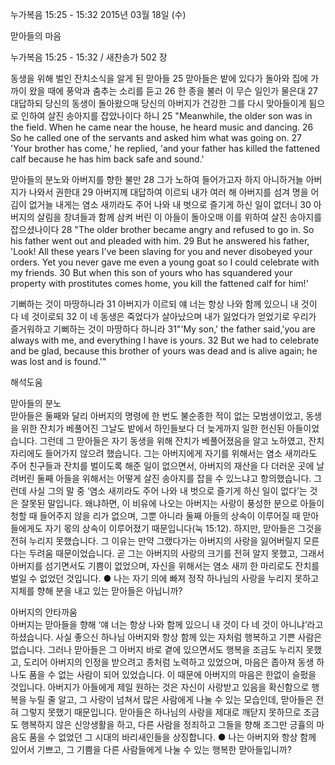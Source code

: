 누가복음 15:25 - 15:32 
2015년 03월 18일 (수)

맏아들의 마음



누가복음 15:25 - 15:32 / 새찬송가 502 장


동생을 위해 벌인 잔치소식을 알게 된 맏아들
25 맏아들은 밭에 있다가 돌아와 집에 가까이 왔을 때에 풍악과 춤추는 소리를 듣고 26 한 종을 불러 이 무슨 일인가 물은대 27 대답하되 당신의 동생이 돌아왔으매 당신의 아버지가 건강한 그를 다시 맞아들이게 됨으로 인하여 살진 송아지를 잡았나이다 하니 
25 "Meanwhile, the older son was in the field. When he came near the house, he heard music and dancing. 26 So he called one of the servants and asked him what was going on. 27 'Your brother has come,' he replied, 'and your father has killed the fattened calf because he has him back safe and sound.'        

맏아들의 분노와 아버지를 향한 불만
28 그가 노하여 들어가고자 하지 아니하거늘 아버지가 나와서 권한대 29 아버지께 대답하여 이르되 내가 여러 해 아버지를 섬겨 명을 어김이 없거늘 내게는 염소 새끼라도 주어 나와 내 벗으로 즐기게 하신 일이 없더니 30 아버지의 살림을 창녀들과 함께 삼켜 버린 이 아들이 돌아오매 이를 위하여 살진 송아지를 잡으셨나이다 
28 "The older brother became angry and refused to go in. So his father went out and pleaded with him. 29 But he answered his father, 'Look! All these years I've been slaving for you and never disobeyed your orders. Yet you never gave me even a young goat so I could celebrate with my friends. 30 But when this son of yours who has squandered your property with prostitutes comes home, you kill the fattened calf for him!'         

기뻐하는 것이 마땅하니라 
31 아버지가 이르되 얘 너는 항상 나와 함께 있으니 내 것이 다 네 것이로되 32 이 네 동생은 죽었다가 살아났으며 내가 잃었다가 얻었기로 우리가 즐거워하고 기뻐하는 것이 마땅하다 하니라 
31"'My son,' the father said,'you are always with me, and everything I have is yours. 32 But we had to celebrate and be glad, because this brother of yours was dead and is alive again; he was lost and is found.'"

해석도움





맏아들의 분노  
맏아들은 둘째와 달리 아버지의 명령에 한 번도 불순종한 적이 없는 모범생이었고, 동생을 위한 잔치가 베풀어진 그날도 밭에서 하인들보다 더 늦게까지 일한 헌신된 아들이었습니다. 그런데 그 맏아들은 자기 동생을 위해 잔치가 베풀어졌음을 알고 노하였고, 잔치 자리에도 들어가지 않으려 했습니다. 그는 아버지에게 자기를 위해서는 염소 새끼라도 주어 친구들과 잔치를 벌이도록 해준 일이 없으면서, 아버지의 재산을 다 더러운 곳에 날려버린 둘째 아들을 위해서는 어떻게 살진 송아지를 잡을 수 있느냐고 항의했습니다. 그런데 사실 그의 말 중 ‘염소 새끼라도 주어 나와 내 벗으로 즐기게 하신 일이 없다’는 것은 잘못된 말입니다. 왜냐하면, 이 비유에 나오는 아버지는 사랑이 풍성한 분으로 아들이 청할 때 들어주지 않을 리가 없으며, 그뿐 아니라 둘째 아들의 상속이 이루어질 때 맏아들에게도 자기 몫의 상속이 이루어졌기 때문입니다(눅 15:12). 하지만, 맏아들은 그것을 전혀 누리지 못했습니다. 그 이유는 만약 그랬다가는 아버지의 사랑을 잃어버릴지 모른다는 두려움 때문이었습니다. 곧 그는 아버지의 사랑의 크기를 전혀 알지 못했고, 그래서 아버지를 섬기면서도 기쁨이 없었으며, 자신을 위해서는 염소 새끼 한 마리로도 잔치를 벌일 수 없었던 것입니다. 
● 나는 자기 의에 빠져 정작 하나님의 사랑을 누리지 못하고 지체를 향해 분을 내고 있는 맏아들은 아닙니까?   

아버지의 안타까움  
아버지는 맏아들을 향해 ‘얘 너는 항상 나와 함께 있으니 내 것이 다 네 것이 아니냐’라고 하셨습니다. 사실 좋으신 하나님 아버지와 항상 함께 있는 자처럼 행복하고 기쁜 사람은 없습니다. 그러나 맏아들은 그 아버지 바로 곁에 있으면서도 행복을 조금도 누리지 못했고, 도리어 아버지의 인정을 받으려고 종처럼 노력하고 있었으며, 마음은 좁아져 동생 하나도 품을 수 없는 사람이 되어 있었습니다. 이 때문에 아버지의 마음은 한없이 슬펐을 것입니다. 아버지가 아들에게 제일 원하는 것은 자신이 사랑받고 있음을 확신함으로 행복을 누릴 줄 알고, 그 사랑이 넘쳐서 많은 사람에게 나눌 수 있는 모습인데, 맏아들은 전혀 그렇지 못했기 때문입니다. 맏아들은 하나님의 사랑을 제대로 깨닫지 못하므로 조금도 행복하지 않은 신앙생활을 하고, 다른 사람을 정죄하고 그들을 향해 조그만 긍휼의 마음도 품을 수 없었던 그 시대의 바리새인들을 상징합니다.
● 나는 아버지와 항상 함께 있어서 기쁘고, 그 기쁨을 다른 사람들에게 나눌 수 있는 행복한 맏아들입니까?